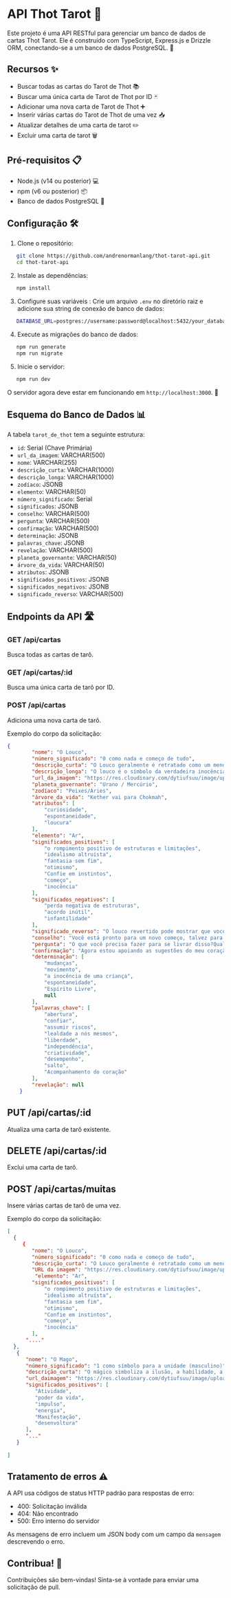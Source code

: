 # API Thot Tarot 🔮

Este projeto é uma API RESTful para gerenciar um banco de dados de cartas Thot Tarot. Ele é construído com TypeScript, Express.js e Drizzle ORM, conectando-se a um banco de dados PostgreSQL. 🚀

## Recursos ✨

- Buscar todas as cartas do Tarot de Thot 📚
- Buscar uma única carta de Tarot de Thot por ID 🃏
- Adicionar uma nova carta de Tarot de Thot ➕
- Inserir várias cartas do Tarot de Thot de uma vez 📥
- Atualizar detalhes de uma carta de tarot ✏️
- Excluir uma carta de tarot 🗑️

## Pré-requisitos 📋

- Node.js (v14 ou posterior) 💻
- npm (v6 ou posterior) 📦
- Banco de dados PostgreSQL 🐘

## Configuração 🛠️

1. Clone o repositório:

```bash
   git clone https://github.com/andrenormanlang/thot-tarot-api.git
   cd thot-tarot-api
   ```

2. Instale as dependências:

```bash
   npm install
   ```

3. Configure suas variáveis :
Crie um arquivo `.env` no diretório raiz e adicione sua string de conexão de banco de dados:

```bash
   DATABASE_URL=postgres://username:password@localhost:5432/your_database
```

4. Execute as migrações do banco de dados:

```bash
   npm run generate
   npm run migrate
   ```

5. Inicie o servidor:

```bash
   npm run dev
   ```

O servidor agora deve estar em funcionando em `http://localhost:3000`. 🎉

## Esquema do Banco de Dados 📊

A tabela `tarot_de_thot` tem a seguinte estrutura:

- `id`: Serial (Chave Primária)
- `url_da_imagem`: VARCHAR(500)
- `nome`: VARCHAR(255)
- `descrição_curta`: VARCHAR(1000)
- `descrição_longa`: VARCHAR(1000)
- `zodíaco`: JSONB
- `elemento`: VARCHAR(50)
- `número_significado`: Serial
- `significados`: JSONB
- `conselho`: VARCHAR(500)
- `pergunta`: VARCHAR(500)
- `confirmação`: VARCHAR(500)
- `determinação`: JSONB
- `palavras_chave`: JSONB
- `revelação`: VARCHAR(500)
- `planeta_governante`: VARCHAR(50)
- `árvore_da_vida`: VARCHAR(50)
- `atributos`: JSONB
- `significados_positivos`: JSONB
- `significados_negativos`: JSONB
- `significado_reverso`: VARCHAR(500)

## Endpoints da API 🛣️

### GET /api/cartas

Busca todas as cartas de tarô.

### GET /api/cartas/:id

Busca uma única carta de tarô por ID.

### POST /api/cartas

Adiciona uma nova carta de tarô.

Exemplo do corpo da solicitação:

```json
{
        "nome": "O Louco",
        "número_significado": "0 como nada e começo de tudo",
        "descrição_curta": "O Louco geralmente é retratado como um mendigo ou um vagabundo, usa roupas e meias irregulares sem sapatos, e carrega um graveto nas costas. Ele simboliza a verdadeira inocência, um estado perfeito de alegria e liberdade, o sentimento seguro de ser um com o espírito da vida a qualquer momento.",
        "descrição_longa": "O louco é o símbolo da verdadeira inocência, um estado perfeito de alegria e liberdade, a sensação de ser um com o espírito da vida, a qualquer momento. O louco tem o número 0, para alguém pronto para ir em qualquer direção, aberto para todas as possibilidades.Ele não pertence a algum lugar, não tem passado, mas um futuro infinito.Cada momento é um novo começo.Nas letras árabes, o 0 tem a forma de um ovo, o símbolo da origem da vida.O louco é a mudança, o movimento e a prontidão para pular para a vida, sem cuidados nunca.O louco não conhece a diferença entre possibilidade e realidade, o zero significa uma total falta de esperança e medo, o louco suspeita e não planeja nada.Ele reage diretamente à situação atual, nada é calculado, nada está oculto. Na maioria dos baralhos, o louco é mostrado com um animal, como um símbolo da natureza, a alma animal em perfeita harmonia com o espírito que apenas segue seus instintos.O louco é coragem, otimismo e crença na vida e em si mesmo.Quando os tempos são difíceis e sofremos a pressão de 'ser razoável' ou negar nossos instintos, o que nos lembra que nossa pessoa interior sabe melhor o que fazer. Em seu aspecto negativo, o cartão pode dizer que suas qualidades estão bloqueadas ou revertidas.Irresponsabilidade, projetos loucos, imprudência - o humano descuidado que se cobre com alguma loucura artificial, por desconfiar de seus instintos e temer parada e silêncio. Além disso, confie em seus instintos",
        "url_da_imagem": "https://res.cloudinary.com/dytiufsuu/image/upload/v1724869722/thot_tarot/00-The_Fool_fkip0b.jpg",
        "planeta_governante": "Urano / Mercúrio",
        "zodíaco": "Peixes/Áries",
        "árvore_da_vida": "Kether vai para Chokmah",
        "atributos": [
            "curiosidade",
            "espontaneidade",
            "loucura"
        ],
        "elemento": "Ar",
        "significados_positivos": [
            "o rompimento positivo de estruturas e limitações",
            "idealismo altruísta",
            "fantasia sem fim",
            "otimismo",
            "Confie em instintos",
            "começo",
            "inocência"
        ],
        "significados_negativos": [
            "perda negativa de estruturas",
            "acordo inútil",
            "infantilidade"
        ],
        "significado_reverso": "O louco revertido pode mostrar que você está assumindo muitos riscos e satisfeito de forma imprudente.Na sua tentativa de viver 'no momento' e ser espontâneo e aventureiro, você pode fazê-lo em total desrespeito às consequências de suas ações e se envolver em atividades que coloca você e outras pessoas em risco.Olhe para o quadro geral e considere como você pode manter o espírito livre do louco sem deficiências os outros.",
        "conselho": "Você está pronto para um novo começo, talvez para uma mudança de qualidade.Deixe -se ir, faça uma pausa, mesmo que o medo tente segurá -lo de novo e de novo.Confie na voz do seu coração.",
        "pergunta": "O que você precisa fazer para se livrar disso?Qual é o papel do 'tigre do medo' em sua vida?Como você imagina o salto ousado para algo novo?Onde está seu coração chamado?",
        "confirmação": "Agora estou apoiando as sugestões do meu coração. Estou aberto e vou para onde você pode me levar.",
        "determinação": [
            "mudanças",
            "movimento",
            "a inocência de uma criança",
            "espontaneidade",
            "Espírito Livre",
            null
        ],
        "palavras_chave": [
            "abertura",
            "confiar",
            "assumir riscos",
            "lealdade a nós mesmos",
            "liberdade",
            "independência",
            "criatividade",
            "desempenho",
            "salto",
            "Acompanhamento do coração"
        ],
        "revelação": null
    }
```

## PUT /api/cartas/:id

Atualiza uma carta de tarô existente.

## DELETE /api/cartas/:id

Exclui uma carta de tarô.

## POST /api/cartas/muitas

Insere várias cartas de tarô de uma vez.

Exemplo do corpo da solicitação:

```json
[
  {
     {
        "nome": "O Louco",
        "número_significado": "0 como nada e começo de tudo",
        "descrição_curta": "O Louco geralmente é retratado como um mendigo ou um vagabundo, usa roupas e meias irregulares sem sapatos, e carrega um graveto nas costas. Ele simboliza a verdadeira inocência, um estado perfeito de alegria e liberdade, o sentimento seguro de ser um com o espírito da vida a qualquer momento.",
        "URL da imagem": "https://res.cloudinary.com/dytiufsuu/image/upload/v1724869722/thot_tarot/00-The_Fool_fkip0b.jpg",
         "elemento": "Ar",
        "significados_positivos": [
            "o rompimento positivo de estruturas e limitações",
            "idealismo altruísta",
            "fantasia sem fim",
            "otimismo",
            "Confie em instintos",
            "começo",
            "inocência"
        ],
      "...."
  },
   {
      "nome": "O Mago",
      "número_significado": "1 como símbolo para a unidade (masculino)",
      "descrição_curta": "O mágico simboliza a ilusão, a habilidade, a autoconsciência e um estilo de vida ativo.",      
      "url_daimagem": "https://res.cloudinary.com/dytiufsuu/image/upload/v1724869725/thot_tarot/01-TheMagus_iud8e8.jpg",        
      "significados_positivos": [
         "Atividade",
         "poder da vida",
         "impulso",
         "energia",
         "Manifestação",
         "desenvoltura"
      ],
      "..."       
   }
  
]
```

## Tratamento de erros ⚠️

A API usa códigos de status HTTP padrão para respostas de erro:

- 400: Solicitação inválida
- 404: Não encontrado
- 500: Erro interno do servidor

As mensagens de erro incluem um JSON body com um campo da `mensagem` descrevendo o erro.

## Contribua! 🤝

Contribuições são bem-vindas! Sinta-se à vontade para enviar uma solicitação de pull.
